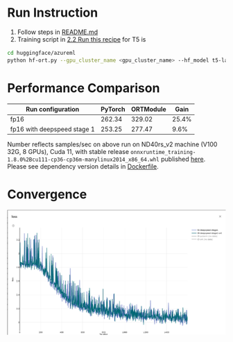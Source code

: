 # Run Instruction
1. Follow steps in [README.md](README.md)
2. Training script in [2.2 Run this recipe](README.md#2.2-Run-this-recipe) for T5 is
```bash
cd huggingface/azureml
python hf-ort.py --gpu_cluster_name <gpu_cluster_name> --hf_model t5-large --run_config ort
```

# Performance Comparison
| Run configuration           | PyTorch | ORTModule | Gain  |
| -----------------           | ------- | --------- | ----- |
| fp16                        | 262.34  | 329.02    | 25.4% |
| fp16 with deepspeed stage 1 | 253.25  | 277.47    |  9.6% |

Number reflects samples/sec on above run on ND40rs_v2 machine (V100 32G, 8 GPUs), Cuda 11, with stable release `onnxruntime_training-1.8.0%2Bcu111-cp36-cp36m-manylinux2014_x86_64.whl` published [here](https://onnxruntimepackages.z14.web.core.windows.net/onnxruntime_stable_cu111.html). Please see dependency version details in [Dockerfile](docker/Dockerfile).

# Convergence
![Loss](loss_curve/t5.png)